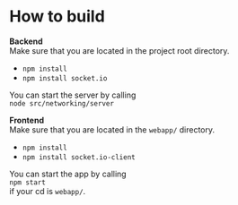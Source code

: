 # How to build
**Backend** \
Make sure that you are located in the project root directory.
- `npm install`
- `npm install socket.io`

You can start the server by calling\
`node src/networking/server`


**Frontend** \
Make sure that you are located in the `webapp/` directory.
- `npm install`
- `npm install socket.io-client`

You can start the app by calling\
`npm start`\
if your cd is `webapp/`.


